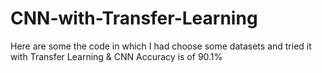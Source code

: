 # CNN-with-Transfer-Learning

Here are some the code in which I had choose some datasets and tried it with Transfer Learning & CNN
Accuracy is of 90.1%
